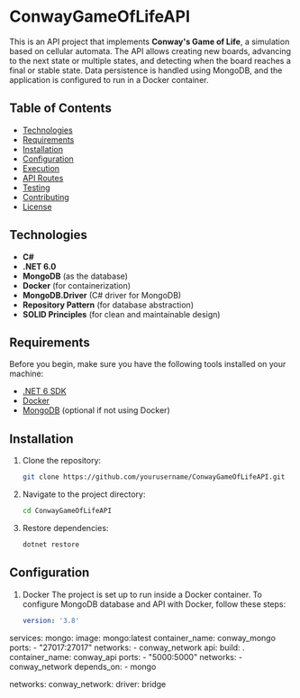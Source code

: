 # ConwayGameOfLifeAPI

This is an API project that implements **Conway's Game of Life**, a simulation based on cellular automata. The API allows creating new boards, advancing to the next state or multiple states, and detecting when the board reaches a final or stable state. Data persistence is handled using MongoDB, and the application is configured to run in a Docker container.

## Table of Contents

- [Technologies](#technologies)
- [Requirements](#requirements)
- [Installation](#installation)
- [Configuration](#configuration)
- [Execution](#execution)
- [API Routes](#api-routes)
- [Testing](#testing)
- [Contributing](#contributing)
- [License](#license)

## Technologies

- **C#**
- **.NET 6.0**
- **MongoDB** (as the database)
- **Docker** (for containerization)
- **MongoDB.Driver** (C# driver for MongoDB)
- **Repository Pattern** (for database abstraction)
- **SOLID Principles** (for clean and maintainable design)

## Requirements

Before you begin, make sure you have the following tools installed on your machine:

- [.NET 6 SDK](https://dotnet.microsoft.com/download/dotnet/6.0)
- [Docker](https://www.docker.com/get-started)
- [MongoDB](https://www.mongodb.com/try/download/community) (optional if not using Docker)

## Installation

1. Clone the repository:
   
   ```bash
   git clone https://github.com/yourusername/ConwayGameOfLifeAPI.git

3. Navigate to the project directory:

   ```bash
   cd ConwayGameOfLifeAPI

4. Restore dependencies:

   ```bash
   dotnet restore

## Configuration

1. Docker
The project is set up to run inside a Docker container. To configure MongoDB database and API with Docker, follow these steps:

   ```yml
   version: '3.8'
services:
  mongo:
    image: mongo:latest
    container_name: conway_mongo
    ports:
      - "27017:27017"
    networks:
      - conway_network
  api:
    build: .
    container_name: conway_api
    ports:
      - "5000:5000"
    networks:
      - conway_network
    depends_on:
      - mongo

networks:
  conway_network:
    driver: bridge
